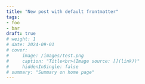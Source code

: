 ```yaml
---
title: "New post with default frontmatter"
tags:
- foo
- bar
draft: true
# weight: 1
# date: 2024-09-01
# cover:
#     image: /images/test.png
#     caption: "Title<br>(Image source: [](link))"
#     hiddenInSingle: false
# summary: "Summary on home page"
---
```

